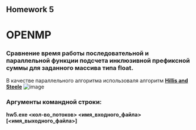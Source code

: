 ## Homework 5
# OPENMP

### Сравнение время работы последовательной и параллельной функции подсчета инклюзивной префиксной суммы для заданного массива типа float.
В качестве параллельного алгоритма использоваля алгоритм **[Hillis and Steele](https://commons.wikimedia.org/wiki/File:Hillis-Steele_Prefix_Sum.svg?uselang=ru)**
![image](https://user-images.githubusercontent.com/58637038/113473144-5fd56280-9470-11eb-99c1-571d7e0c944c.png "Hillis and Steele algorithm")

### Аргументы командной строки:  
**hw5.exe <кол-во_потоков> <имя_входного_файла> [<имя_выходного_файла>]**

